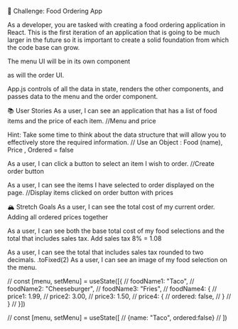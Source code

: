 🌮 Challenge: Food Ordering App


As a developer, you are tasked with creating a food ordering application in React. This is the first iteration of an application that is going to be much larger in the future so it is important to create a solid foundation from which the code base can grow.

The menu UI will be in its own component

 as will the order UI. 
 
 App.js controls of all the data in state, renders the other components, and passes data to the menu and the order component.

📚 User Stories
As a user, I can see an application that has a list of food items and the price of each item.
//Menu and price

Hint: Take some time to think about the data structure that will allow you to effectively store the required information.
// Use an Object : Food (name), Price , Ordered = false

As a user, I can click a button to select an item I wish to order.
//Create order button

As a user, I can see the items I have selected to order displayed on the page.
//Display items clicked on order button with prices

🏔 Stretch Goals
As a user, I can see the total cost of my current order.
Adding all ordered prices together

As a user, I can see both the base total cost of my food selections and the total that includes sales tax.
Add sales tax 8% = 1.08

As a user, I can see the total that includes sales tax rounded to two decimals.
.toFixed(2)
As a user, I can see an image of my food selection on the menu.

//   const [menu, setMenu] = useState([{
//     foodName1: "Taco",
//     foodName2: "Cheeseburger",
//     foodName3: "Fries",
//     foodName4: {
//       price1: 1.99,
//       price2: 3.00,
//       price3: 1.50,
//       price4: {
//         ordered: false,
//       }
//     }
// }])

// const [menu, setMenu] = useState([
//   {name: "Taco", ordered:false}
// ])